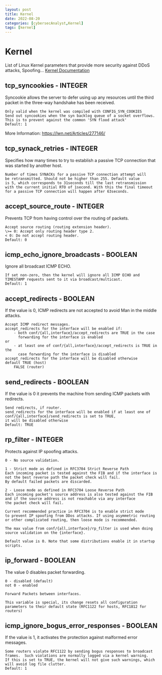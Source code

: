 ```yaml
---
layout: post
title: Kernel
date: 2022-08-20
categories: [cybersecAnalyst,Kernel]
tags: [kernel]
---
```


# Kernel
List of Linux Kernel parameters that provide more security against DDoS attacks, Spoofing...
[Kernel Documentation](https://www.kernel.org/doc/Documentation/networking/ip-sysctl.txt)

## tcp_syncookies - INTEGER
Syncookie allows the server to defer using up any resources until the third packet in the three-way handshake has been received.

```ad-info
Only valid when the kernel was compiled with CONFIG_SYN_COOKIES
Send out syncookies when the syn backlog queue of a socket overflows. This is to prevent against the common 'SYN flood attack'
Default: 1
```
More Information: https://lwn.net/Articles/277146/

## tcp_synack_retries - INTEGER
Specifies how many times to try to establish a passive TCP connection that was started by another host.

```ad-info
Number of times SYNACKs for a passive TCP connection attempt will
be retransmitted. Should not be higher than 255. Default value
is 5, which corresponds to 31seconds till the last retransmission
with the current initial RTO of 1second. With this the final timeout
for a passive TCP connection will happen after 63seconds.
```

## accept_source_route - INTEGER
Prevents TCP from having control over the routing of packets.

```ad-info
Accept source routing (routing extension header).
\>= 0: Accept only routing header type 2.
< 0: Do not accept routing header.
Default: 0
```

## icmp_echo_ignore_broadcasts - BOOLEAN
Ignore all broadcast ICMP ECHO.

```ad-info
If set non-zero, then the kernel will ignore all ICMP ECHO and
TIMESTAMP requests sent to it via broadcast/multicast.
Default: 1
```

## accept_redirects - BOOLEAN
If the value is 0, ICMP redirects are not accepted to avoid Man in the middle attacks.

```ad-info
Accept ICMP redirect messages.
accept_redirects for the interface will be enabled if:
	- both conf/{all,interface}/accept_redirects are TRUE in the case
	  forwarding for the interface is enabled
or
	- at least one of conf/{all,interface}/accept_redirects is TRUE in the
	  case forwarding for the interface is disabled
accept_redirects for the interface will be disabled otherwise
default TRUE (host)
	FALSE (router)
```

## send_redirects - BOOLEAN
If the value is 0 it prevents the machine from sending ICMP packets with redirects.

```ad-info
Send redirects, if router.
send_redirects for the interface will be enabled if at least one of
conf/{all,interface}/send_redirects is set to TRUE,
it will be disabled otherwise
Default: TRUE
```

## rp_filter - INTEGER
Protects against IP spoofing attacks.

```ad-info
0 - No source validation.	

1 - Strict mode as defined in RFC3704 Strict Reverse Path
Each incoming packet is tested against the FIB and if the interface is not the best reverse path the packet check will fail.
By default failed packets are discarded.

2 - Loose mode as defined in RFC3704 Loose Reverse Path
Each incoming packet's source address is also tested against the FIB
and if the source address is not reachable via any interface
the packet check will fail.

Current recommended practice in RFC3704 is to enable strict mode
to prevent IP spoofing from DDos attacks. If using asymmetric routing
or other complicated routing, then loose mode is recommended.

The max value from conf/{all,interface}/rp_filter is used when doing source validation on the {interface}.

Default value is 0. Note that some distributions enable it in startup scripts.
```

## ip_forward - BOOLEAN
The value 0 disables packet forwarding.

```ad-info
0 - disabled (default)
not 0 - enabled

Forward Packets between interfaces.

This variable is special, its change resets all configuration parameters to their default state (RFC1122 for hosts, RFC1812 for routers)
```

## icmp_ignore_bogus_error_responses -  BOOLEAN
If the value is 1, it activates the protection against malformed error messages.

```ad-info
Some routers violate RFC1122 by sending bogus responses to broadcast
frames.  Such violations are normally logged via a kernel warning.
If this is set to TRUE, the kernel will not give such warnings, which
will avoid log file clutter.
Default: 1
```

